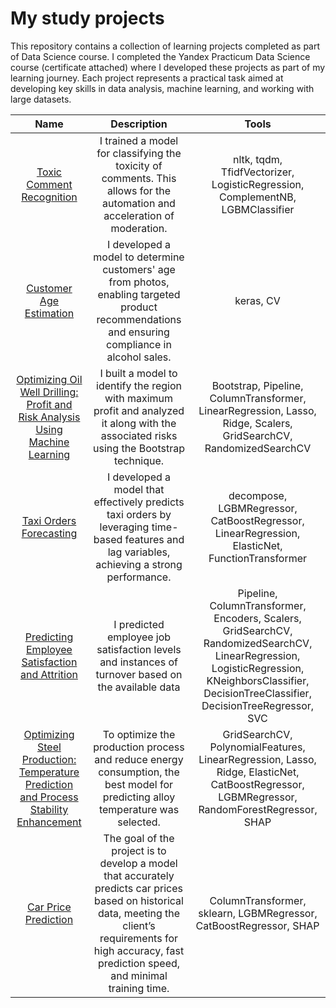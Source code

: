 # My study projects

This repository contains a collection of learning projects completed as part of Data Science course. I completed the Yandex Practicum Data Science course (certificate attached) where I developed these projects as part of my learning journey. Each project represents a practical task aimed at developing key skills in data analysis, machine learning, and working with large datasets.

| Name | Description | Tools |
| :--------: | :-------: | :-------: |
|[Toxic Comment Recognition](https://github.com/masha-ds/yp-projects/tree/main/toxic_comment_recognition) | I trained a model for classifying the toxicity of comments. This allows for the automation and acceleration of moderation.|nltk, tqdm, TfidfVectorizer, LogisticRegression, ComplementNB, LGBMClassifier|
|[Customer Age Estimation](https://github.com/masha-ds/yp-projects/tree/main/cv_customer_age_recognition) |I developed a model to determine customers' age from photos, enabling targeted product recommendations and ensuring compliance in alcohol sales.|keras, CV|
|[Optimizing Oil Well Drilling: Profit and Risk Analysis Using Machine Learning](https://github.com/masha-ds/yp-projects/tree/main/best_location_for_drilling) |I built a model to identify the region with maximum profit and analyzed it along with the associated risks using the Bootstrap technique.|Bootstrap, Pipeline, ColumnTransformer, LinearRegression, Lasso, Ridge, Scalers, GridSearchCV, RandomizedSearchCV|
|[Taxi Orders Forecasting](https://github.com/masha-ds/yp-projects/tree/main/time_series_taxi_ordering) |I developed a model that effectively predicts taxi orders by leveraging time-based features and lag variables, achieving a strong performance.|decompose, LGBMRegressor, CatBoostRegressor, LinearRegression, ElasticNet, FunctionTransformer|
|[Predicting Employee Satisfaction and Attrition](https://github.com/masha-ds/yp-projects/tree/main/hr-project)| I predicted employee job satisfaction levels and instances of turnover based on the available data|Pipeline, ColumnTransformer, Encoders, Scalers, GridSearchCV, RandomizedSearchCV, LinearRegression, LogisticRegression, KNeighborsClassifier, DecisionTreeClassifier, DecisionTreeRegressor, SVC|
|[Optimizing Steel Production: Temperature Prediction and Process Stability Enhancement](https://github.com/masha-ds/yp-projects/tree/main/steel_prod_temp_prediction) |To optimize the production process and reduce energy consumption, the best model for predicting alloy temperature was selected.|GridSearchCV, PolynomialFeatures, LinearRegression, Lasso, Ridge, ElasticNet, CatBoostRegressor, LGBMRegressor, RandomForestRegressor, SHAP|
|[Car Price Prediction](https://github.com/masha-ds/yp-projects/tree/main/car_price_prediction) |The goal of the project is to develop a model that accurately predicts car prices based on historical data, meeting the client’s requirements for high accuracy, fast prediction speed, and minimal training time.|ColumnTransformer, sklearn, LGBMRegressor, CatBoostRegressor, SHAP|
